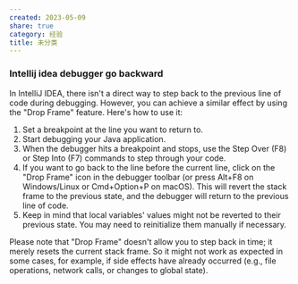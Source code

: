 ```yaml
---
created: 2023-05-09
share: true
category: 经验
title: 未分类
---
```


### Intellij idea debugger go backward
In IntelliJ IDEA, there isn't a direct way to step back to the previous line of code during debugging. However, you can achieve a similar effect by using the "Drop Frame" feature. Here's how to use it:

1. Set a breakpoint at the line you want to return to.
2. Start debugging your Java application.
3. When the debugger hits a breakpoint and stops, use the Step Over (F8) or Step Into (F7) commands to step through your code.
4. If you want to go back to the line before the current line, click on the "Drop Frame" icon in the debugger toolbar (or press Alt+F8 on Windows/Linux or Cmd+Option+P on macOS). This will revert the stack frame to the previous state, and the debugger will return to the previous line of code.
5. Keep in mind that local variables' values might not be reverted to their previous state. You may need to reinitialize them manually if necessary.

Please note that "Drop Frame" doesn't allow you to step back in time; it merely resets the current stack frame. So it might not work as expected in some cases, for example, if side effects have already occurred (e.g., file operations, network calls, or changes to global state).